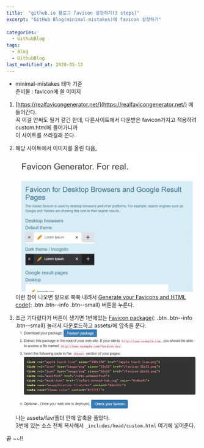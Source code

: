 ```yaml
---
title:  "github.io 블로그 favicon 설정하기(3 steps)"
excerpt: "GitHub Blog(minimal-mistakes)에 favicon 설정하기"

categories:
  - GithubBlog
tags:
  - Blog
  - GithubBlog
last_modified_at: 2020-05-12
---
```

* minimal-mistakes 테마 기준  
준비물 : favicon에 쓸 이미지  
1. [https://realfavicongenerator.net/](https://realfavicongenerator.net/) 에 들어간다.  
꼭 이걸 안써도 될거 같긴 한데, 다른사이트에서 다운받은 favicon가지고 적용하려 custom.html에 들어가니까  
이 사이트를 쓰라길래 쓴다.


2. 해당 사이트에서 이미지를 올린 다음,
![image1](/assets/images/post/200512-1.jpg)
이런 창이 나오면 밑으로 쭉쭉 내려서 
[Generate your Favicons and HTML code](){: .btn .btn--info .btn--small}
 버튼을 누른다.


3. 조금 기다렸다가 버튼이 생기면 1번에있는
[Favicon package](){: .btn .btn--info .btn--small}
눌러서 다운로드하고 assets/에 압축을 푼다.  
![image3](/assets/images/post/200512-3.jpg)
나는 assets/fav/폴더 안에 압축을 풀었다.  
3번에 있는 소스 전체 복사해서 <code>_includes/head/custom.html</code> 여기에 넣어준다.


끝 ~~!!  
